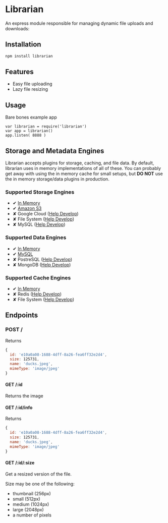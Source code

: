 # Librarian

An express module responsible for managing dynamic file uploads and downloads:

## Installation

```bash
npm install librarian
```

## Features

- Easy file uploading
- Lazy file resizing

## Usage

Bare bones example app
```
var librarian = require('librarian')
var app = librarian()
app.listen( 8888 )
```

## Storage and Metadata Engines

Librarian accepts plugins for storage, caching, and file data.
By default, librarian uses in memory implementations of all of these.
You can probably get away with using the in memory cache for small setups,
but **DO NOT** use the in memory storage/data plugins in production.

### Supported Storage Engines

- ✔ [In Memory](https://github.com/librarianjs/memory-storage)
- ✔ [Amazon S3](https://github.com/librarianjs/s3-storage)
- ✘ Google Cloud ([Help Develop](docs/creating-a-storage-plugin.md))
- ✘ File System ([Help Develop](docs/creating-a-storage-plugin.md))
- ✘ MySQL ([Help Develop](docs/creating-a-storage-plugin.md))

### Supported Data Engines

- ✔ [In Memory](https://github.com/librarianjs/memory-cache)
- ✔ [MySQL](https://github.com/librarianjs/mysql-data)
- ✘ PostreSQL ([Help Develop](docs/creating-a-data-plugin.md))
- ✘ MongoDB ([Help Develop](docs/creating-a-data-plugin.md))

###  Supported Cache Engines

- ✔ [In Memory](https://github.com/librarianjs/memory-cache)
- ✘ Redis ([Help Develop](docs/creating-a-cache-plugin.md))
- ✘ File System ([Help Develop](docs/creating-a-cache-plugin.md))

## Endpoints

### POST /

Returns
```js
{
  id: 'e10a0a08-1688-4dff-8a26-fea6ff32e2d4',
  size: ​125731,
  name: 'ducks.jpeg',
  mimeType: 'image/jpeg'
}
```

#### GET /:id

Returns the image

#### GET /:id/info

Returns
```js
{
  id: 'e10a0a08-1688-4dff-8a26-fea6ff32e2d4',
  size: ​125731,
  name: 'ducks.jpeg',
  mimeType: 'image/jpeg'
}
```

#### GET /:id/:size

Get a resized version of the file.

Size may be one of the following:

- thumbnail (256px)
- small (512px)
- medium (1024px)
- large (2048px)
- a number of pixels
